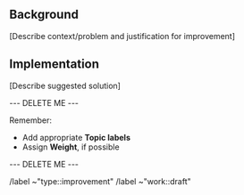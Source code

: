 ## Background

[Describe context/problem and justification for improvement]

## Implementation

[Describe suggested solution]

--- DELETE ME ---

Remember:

- Add appropriate **Topic labels**
- Assign **Weight**, if possible

--- DELETE ME ---

/label ~"type::improvement"
/label ~"work::draft"
